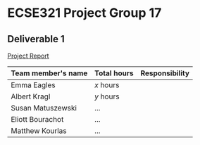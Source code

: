 # ECSE321 Project Group 17

## Deliverable 1

[Project Report](https://github.com/McGill-ECSE321-Winter2019/ecse321-group-project-17/wiki/Project-Report:-Deliverable-1)

|Team member's name|Total hours|Responsibility         |
|------------------|-----------|-----------------------|
|Emma Eagles       |  _x_ hours|                       |
|Albert Kragl      |  _y_ hours|                       |
|Susan Matuszewski |...        |                       |
|Eliott Bourachot  |...        |                       |
|Matthew Kourlas   |...        |                       |
